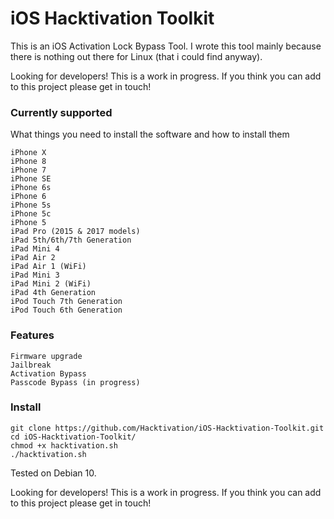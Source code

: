 # iOS Hacktivation Toolkit

This is an iOS Activation Lock Bypass Tool. I wrote this tool mainly because there is nothing out there for Linux (that i could find anyway). 

Looking for developers! This is a work in progress. If you think you can add to this project please get in touch!

### Currently supported

What things you need to install the software and how to install them

```
iPhone X
iPhone 8
iPhone 7
iPhone SE
iPhone 6s
iPhone 6
iPhone 5s
iPhone 5c
iPhone 5
iPad Pro (2015 & 2017 models)
iPad 5th/6th/7th Generation
iPad Mini 4
iPad Air 2
iPad Air 1 (WiFi)
iPad Mini 3
iPad Mini 2 (WiFi)
iPad 4th Generation
iPod Touch 7th Generation
iPod Touch 6th Generation
```

### Features


```
Firmware upgrade
Jailbreak
Activation Bypass
Passcode Bypass (in progress)
```
### Install


```
git clone https://github.com/Hacktivation/iOS-Hacktivation-Toolkit.git
cd iOS-Hacktivation-Toolkit/
chmod +x hacktivation.sh
./hacktivation.sh
```

Tested on Debian 10. 

Looking for developers! This is a work in progress. If you think you can add to this project please get in touch!
